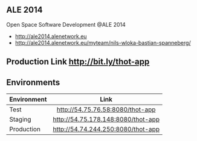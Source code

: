 ## ALE 2014

Open Space Software Development @ALE 2014

* http://ale2014.alenetwork.eu
* http://ale2014.alenetwork.eu/myteam/nils-wloka-bastian-spanneberg/

## Production Link http://bit.ly/thot-app

## Environments 

| Environment   | Link          | 
| ------------- |:-------------:|
| Test | http://54.75.76.58:8080/thot-app |
| Staging | http://54.75.178.148:8080/thot-app | 
| Production | http://54.74.244.250:8080/thot-app |
